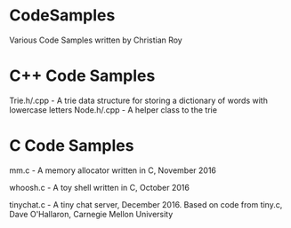 # CodeSamples
Various Code Samples written by Christian Roy

# C++ Code Samples
Trie.h/.cpp - A trie data structure for storing a dictionary of words with lowercase letters
Node.h/.cpp - A helper class to the trie

# C Code Samples
mm.c - A memory allocator written in C, November 2016

whoosh.c - A toy shell written in C, October 2016

tinychat.c - A tiny chat server, December 2016. Based on code from tiny.c, Dave O'Hallaron, Carnegie Mellon University
